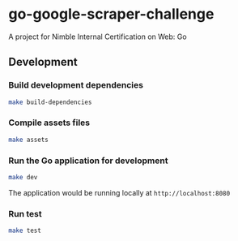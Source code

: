 # go-google-scraper-challenge
A project for Nimble Internal Certification on Web: Go

## Development

### Build development dependencies

  ```sh
  make build-dependencies
  ```

### Compile assets files

  ```sh
  make assets
  ```

### Run the Go application for development

  ```sh
  make dev
  ```

  The application would be running locally at `http://localhost:8080`

### Run test

  ```sh
  make test
  ```
